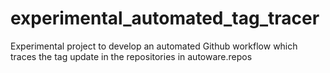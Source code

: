 # experimental_automated_tag_tracer
Experimental project to develop an automated Github workflow which traces the tag update in the repositories in autoware.repos
